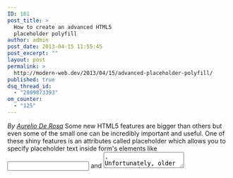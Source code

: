 ```yaml
---
ID: 181
post_title: >
  How to create an advanced HTML5
  placeholder polyfill
author: admin
post_date: 2013-04-15 11:55:45
post_excerpt: ""
layout: post
permalink: >
  http://modern-web.dev/2013/04/15/advanced-placeholder-polyfill/
published: true
dsq_thread_id:
  - "2809873393"
om_counter:
  - "125"
---
```

*By [Aurelio De Rosa][1]* Some new HTML5 features are bigger than others but even some of the small one can be incredibly important and useful. One of these shiny features is an attributes called placeholder which allows you to specify placeholder text inside form's elements like <input> and <textarea>. Unfortunately, older browsers don't support the placeholder feature and some of the existing browser support has limitations such as on styling the placeholder. To support these older browsers, we'll need to use or create a polyfill. If you haven't heard the term polyfill before, [read this article][2] by Remy Sharp, who originally coined the term. In this article I'll walk through how I created a polyfill I named [Audero Unified Placeholders][3], which is a very lightweight cross-browser jQuery plugin designed to emulate the HTML5 placeholder attribute on browsers that don't support it. This placeholder polyfill emulates perfectly the native behavior, for example hiding the placeholder text on the first input of the user rather than on focus. In addition, it allows you to style the placeholder text using CSS and to override the browser's native support for styling (in those that support it). Please note that to promote the "best practices", the plugin will use the [jQuery plugin suggested guidelines][4] as a starting point. 
### The Starting Point The starting point of the JavaScript file that will make up the core of our polyfill is taken from the jQuery guidelines page. The scope of this article doesn't go into detail about creating jQuery plugins (the 

[guidelines][4] do a good job of that) but I will mention a few things about it. To create the plugin, I'll use an IIFE so that the plugin won't collide with other libraries that use the dollar sign, such as Prototype for example. Moreover, I'll also use namespacing to ensure it'll have a very low chances of being overwritten by other code living on the same page. In a very imaginative moment of inspiration, I decided to use auderoUnifiedPlaceholders as namespace. Reading the line 2 of the code below, you can see how I added the namespace as a property of the $.fn object and, instead of adding every method to the latter, I'll put them in an object literal as suggested by the guidelines. Finally, the plugin's methods can be called by passing method's name as a string. 
    (function($){
       $.fn.auderoUnifiedPlaceholders = function (method) {
          if (methods[method])
             return methods[method].apply(this, Array.prototype.slice.call(arguments, 1));
          else if (typeof method === "object" || !method)
             return methods.init.apply(this, arguments);
          else
             $.error("Method " + method + " does not exist on jQuery.auderoUnifiedPlaceholders");
       };
    })(jQuery); Now that we've created the base of our plugin, we need to create the necessary methods. Of course, an essential method would be the init() method to initialize the plugin. This function will specify default values that will be used if a specific value hasn't been passed by the developer. Taking inspiration from the jQuery UI widgets, we'll also add other methods which I'll cover in the subsequent sections: enable(), disable(), reset(), and destroy(). Let's take a look at the default values I discussed. As I said in the introduction, this plugin will work not only as a polyfill but also allows you to create style customizations. So, firstly we'll create a property, called overrideNative, to specify whether the plugin will override the browser's native placeholder support. By default, this will be set to false. We'll allow the developer to set a CSS class that will apply to the selected element using a property called className, and also an object called style that allows them to set CSS properties (like color, font-weight, and so on). By default, the latter will contain only a color property set to the same gray color used by the browsers. Here's the code so far: 

    (function($) {
       var defaultValues = {
          overrideNative: false,    // boolean. If override browsers native placeholder support.
          className: "",            // string. A class to apply to the selected elements.
          style: {color: "#A9A9A9"} // object. A object containing a set of rules to apply to the selected elements.
                                    // The rules in this object will have higher priority among those used
                                    // in the class specified using the className property.
       };
       var methods = {
          init: function(options) {
             /* Code goes here */
          },
          enable: function() {
             /* Code goes here */
          },
          disable: function() {
             /* Code goes here */
          },
          reset: function() {
             /* Code goes here */
          },
          destroy: function() {
             /* Code goes here */
          }
       };
       $.fn.auderoUnifiedPlaceholders = function (method) {
          if (methods[method])
             return methods[method].apply(this, Array.prototype.slice.call(arguments, 1));
          else if (typeof method === "object" || !method)
             return methods.init.apply(this, arguments);
          else
             $.error("Method " + method + " does not exist on jQuery.auderoUnifiedPlaceholders");
       };
    })(jQuery);

### The init() Method Let's take a look at what the init() method does. In order to emulate the placeholder attribute, the plugin uses the form element's value attribute. Firstly, if the user provide an options object, it'll be merged with the default settings using the jQuery extend() method. Then, we'll test if the browser supports the placeholder attribute and whether the user chooses to override the native support. If the browser supports placeholder and the user chooses not to override, the execution will be stopped immediately. Otherwise, the plugin will select all the elements that have a placeholder attribute set (using the filter() method) and loop over them using the each() method. To store the data of the plugin we'll use two data-* attributes, one to store the placeholder's text (data-audero-unp-text) and the second to ensure there aren't any collisions between the text typed by the user, that is the value of the element, and the placeholder's text (data-audero-unp-typed). The first attribute is used to save the placeholder as well as delete the placeholder attribute of the element. The second one is a boolean that indicate whether the current value matches the placeholder, if it has been typed by the user or not. The normal behavior of a placeholder is to disappear as soon as the user types the first character and, since the placeholder is a real text value, the user expects the caret to be placed at the beginning of the placeholder's text itself. Therefore, we need to listen for the following four events: 

*   **focus**: If the field has the placeholder set and the user hasn't typed anything, we'll move the caret to the beginning of the placeholder's text.
*   **keydown**: Remove the placeholder and the style applied to the form element's text. Also, set the data-audero-unp-typed attribute to true.
*   **keyup**: If the value is empty, restore the placeholder and the style (using the blur event callback) and move the caret to the beginning (using the focus event callback).
*   **blur**: If the value is empty restore the placeholder, the placeholder style and set the data-audero-unp-typed attribute to false. Here's the code to accomplish this: 

    $element
    .on("focus.auderoUnifiedPlaceholders", function () {
       if ($(this).val() === placeholder) {
          if (this.createTextRange) {
             var part = this.createTextRange();
             part.move("character", 0);
             part.select();
          } else if (this.setSelectionRange)
             this.setSelectionRange(0, 0);
       }
    })
    .on("keydown.auderoUnifiedPlaceholders", function() {
       $(this).removeClass(options.className);
       for(var rule in options.style) {
          $(this).css(rule, "");
       }
       if ($(this).val() === placeholder && $(this).attr("data-audero-unp-typed") === "false")
          $(this).val("");
       else
          $(this).attr("data-audero-unp-typed", "true");
    })
    .on("keyup.auderoUnifiedPlaceholders", function() {
       if ($(this).val() === "") {
          $(this)
          .trigger("blur.auderoUnifiedPlaceholders")
          .trigger("focus.auderoUnifiedPlaceholders");
       }
    })
    .on("blur.auderoUnifiedPlaceholders", function () {
       if ($(this).val() === "") {
          $(this)
          .attr("data-audero-unp-typed", "false")
          .val(placeholder)
          .addClass(options.className)
          .css(options.style);
       }
    });

### The enable() and disable() Methods As stated in the previous section, this polyfill uses the value property of the elements to replicate the placeholder. Chances are that your form is using some type of plugin to validate the form data inserted by the user. This means that the validator plugin will attempt to validate the values written as placeholders. Another problematic case occurs when the user doesn't fill in a field. In this circumstance, you'll want the server to receive the field's value as empty instead of the placeholder value. To resolve these cases, the plugin includes the ability to be disabled before validating the data or sending it to the server. To achieve this, use the plugin's disable() method. To disable, simply call auderoUnifiedPlaceholders() passing the string value of "disable." Once the data is verified, you can re-enable the plugin using the enable() method simply passing the string "enable" to auderoUnifiedPlaceholders(). The code in these two methods is quite simple. The enable() method checks if the element's value is empty and, if so, set it to the placeholder's text. On the contrary, the disable() method checks if the value is the same of the placeholder and that it hasn't been typed by the user, in which case the value is set to empty. The code of these methods is shown below: 

    enable: function() {
       return this.each(function() {
                 var placeholder = "";
                 if (typeof $(this).attr("placeholder") !== "undefined")
                    placeholder = $(this).attr("placeholder");
                 else if (typeof $(this).attr("data-audero-unp-text") !== "undefined")
                    placeholder = $(this).attr("data-audero-unp-text");
                 else
                    return;
    
                 if ($(this).val() === "")
                    $(this).val(placeholder);
             });
    },
    disable: function() {
       return this.each(function() {
                 var placeholder = "";
                 if (typeof $(this).attr("placeholder") !== "undefined")
                    placeholder = $(this).attr("placeholder");
                 else if (typeof $(this).attr("data-audero-unp-text") !== "undefined")
                    placeholder = $(this).attr("data-audero-unp-text");
                 else
                    return;
    
                 if ($(this).val() === placeholder && $(this).attr("data-audero-unp-typed") === "false")
                    $(this).val("");
             });
    }

### The reset() Method The reset method is useful to solve an issue that your user will face if you put an <input type="reset"/> button in your form. Once the user clicks it, all the elements will be cleared but so will the placeholders because, as you know, they use the value attribute. To offer the expected behavior to your users, you can use the reset() method offered by the plugin. It'll clear the values typed by the user while preserving the placeholders. The reset() method take advantage of the callback attached to blur event shown before. The code for this function is shown below: 

    reset: function() {
       return this
              .filter(function() {
                // Remove elements that haven't neither a placeholder nor the audero unified placeholder
                return (
                        typeof $(this).attr("placeholder") !== "undefined"
                        || typeof $(this).attr("data-audero-unp-text") !== "undefined"
                       );
             })
             .val("")
             .trigger("blur.auderoUnifiedPlaceholders");
    }

### The destroy() Method In some cases (although I can't really imagine them), you may need to destroy the changes applied by this polyfill. In this scenario, the destroy() method will remove all the listeners, the style applied taking advantage of the keydown callback and restore the native placeholder behavior. The body of the method is as follows: 

    destroy: function() {
       return this
              .trigger("keydown.auderoUnifiedPlaceholders")
              .off("focus.auderoUnifiedPlaceholders keydown.auderoUnifiedPlaceholders blur.auderoUnifiedPlaceholders")
              .each(function(index, element) {
                 if (
                      typeof $(element).attr("data-audero-unp-text") !== "undefined"
                      && typeof $(element).attr("placeholder") === "undefined"
                    ) {
                          $(element).attr("placeholder", $(element).attr("data-audero-unp-text"));
                    }
                    $(element)
                        .removeAttr("data-audero-unp-text")
                        .removeAttr("data-audero-unp-typed");
              });
    }

### Using the Plugin Using this plugin is very simple. Just call the auderoUnifiedPlaceholders() method on the element(s) you want to apply the placeholder. For example, let imagine that you have the following code: 

    <form name="registration-form" id="registration-form" action="#" method="get">
        <input type="text" name="name" placeholder="Name" />
        <input type="text" name="surname" placeholder="Surname" />
        <input type="email" name="email" placeholder="Email" />
        <input type="tel" name="phone-number" placeholder="Phone number" />
        <input type="submit" value="Register" />
    </form> A basic call to the plugin would look like: 

    <script>
        $(document).ready(function () {
            $('#registration-form input[placeholder]').auderoUnifiedPlaceholders();
        });
    </script> Here's a more advanced example that uses two of the three possible options: 

    <script>
        $(document).ready(function () {
            $("#registration-form input[placeholder]").auderoUnifiedPlaceholders({
                overrideNative: true,
                style: {
                    "color": "#000000",
                    "font-weight": "bold"
                }
            });
        });
    </script> The above code uses the overrideNative option tol force browsers that have support for the HTML5 placeholder attribute to have the default behavior overridden. Using the style option, the placeholder will be display as black (#000000) and bold. For more examples, take a look at the official documentation included in the repository. 

### Conclusion This article has shown you how to create an advanced polyfill for the HTML5 placeholder attribute. Hopefully this can help you if you choose to create your own polyfill for new HTML5 features. If you'd like to see how this polyfill works in more detail, 

[download the source code][3] and take a look at the documentation included in the repository. [Audero Unified Placeholders][3] is completely free and you also free to change or improve it as it is dual licensed under [MIT][5] and [GPL-3.0][6]. *Background image courtesy of imagecity.com*

 [1]: /authors/aurelio-de-rosa/
 [2]: http://remysharp.com/2010/10/08/what-is-a-polyfill/
 [3]: https://github.com/AurelioDeRosa/Audero-Unified-Placeholders
 [4]: http://docs.jquery.com/Plugins/Authoring
 [5]: http://www.opensource.org/licenses/MIT
 [6]: http://opensource.org/licenses/GPL-3.0